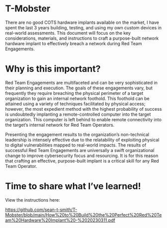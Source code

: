 # T-Mobster
There are no good COTS hardware implants available on the market, I have spent the last 3 years building, testing, and using my own custom devices in real-world assessments. This document will focus on the key considerations, materials, and instructions to craft a purpose-built network hardware implant to effectively breach a network during Red Team Engagements.

# Why is this important?

Red Team Engagements are multifaceted and can be very sophisticated in their planning and execution. The goals of these engagements vary, but frequently they require breaching the physical perimeter of a target organization to gain an internal network foothold. This foothold can be attained using a variety of techniques facilitated by physical access; however, the most expedient method with the highest probability of success is undoubtedly implanting a remote-controlled computer into the target organization. This computer is left behind to enable remote connectivity into the target’s internal network for Red Team Operators.

Presenting the engagement results to the organization’s non-technical leadership is intensely effective due to the relatability of exploiting physical to digital vulnerabilities mapped to real-world impacts. The results of successful Red Team Engagements are universally a swift organizational change to improve cybersecurity focus and resourcing. It is for this reason that crafting an effective, purpose-built implant is a critical skill for any Red Team Operator.

# Time to share what I’ve learned!

View the instructions here:

https://github.com/sean-t-smith/T-Mobster/blob/main/How%20to%20Build%20the%20Perfect%20Red%20Team%20Hardware%20Implant%20-%2020230311.pdf
